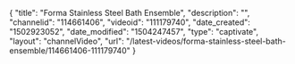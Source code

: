 {
    "title": "Forma Stainless Steel Bath Ensemble",
    "description": "",
    "channelid": "114661406",
    "videoid": "111179740",
    "date_created": "1502923052",
    "date_modified": "1504247457",
    "type": "captivate",
    "layout": "channelVideo",
    "url": "\/latest-videos\/forma-stainless-steel-bath-ensemble\/114661406-111179740"
}